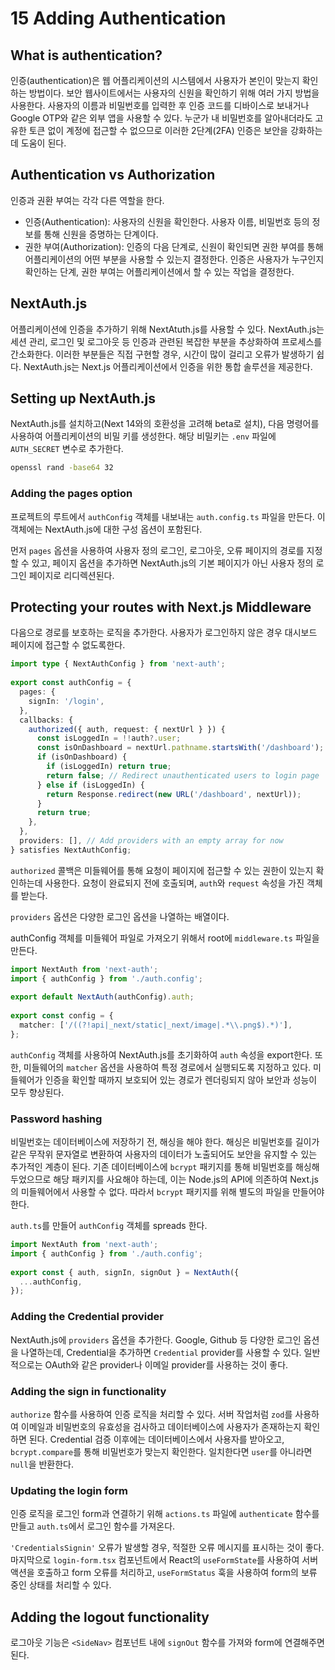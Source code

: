 # 15 Adding Authentication

## What is authentication?
인증(authentication)은 웹 어플리케이션의 시스템에서 사용자가 본인이 맞는지 확인하는 방법이다. 보안 웹사이트에서는 사용자의 신원을 확인하기 위해 여러 가지 방법을 사용한다. 사용자의 이름과 비밀번호를 입력한 후 인증 코드를 디바이스로 보내거나 Google OTP와 같은 외부 앱을 사용할 수 있다. 누군가 내 비밀번호를 알아내더라도 고유한 토큰 없이 계정에 접근할 수 없으므로 이러한 2단계(2FA) 인증은 보안을 강화하는데 도움이 된다.

## Authentication vs Authorization
인증과 권환 부여는 각각 다른 역할을 한다.
- 인증(Authentication): 사용자의 신원을 확인한다. 사용자 이름, 비밀번호 등의 정보를 통해 신원을 증명하는 단계이다.
- 권한 부여(Authorization): 인증의 다음 단계로, 신원이 확인되면 권한 부여를 통해 어플리케이션의 어떤 부분을 사용할 수 있는지 결정한다.
  인증은 사용자가 누구인지 확인하는 단계, 권한 부여는 어플리케이션에서 할 수 있는 작업을 결정한다.

## NextAuth.js
어플리케이션에 인증을 추가하기 위해 NextAtuth.js를 사용할 수 있다. NextAuth.js는 세션 관리, 로그인 및 로그아웃 등 인증과 관련된 복잡한 부분을 추상화하여 프로세스를 간소화한다. 이러한 부분들은 직접 구현할 경우, 시간이 많이 걸리고 오류가 발생하기 쉽다. NextAuth.js는 Next.js 어플리케이션에서 인증을 위한 통합 솔루션을 제공한다.

## Setting up NextAuth.js
NextAuth.js를 설치하고(Next 14와의 호환성을 고려해 beta로 설치), 다음 명령어를 사용하여 어플리케이션의 비밀 키를 생성한다. 해당 비밀키는 `.env` 파일에 `AUTH_SECRET` 변수로 추가한다.

```bash
openssl rand -base64 32
```

### Adding the pages option
프로젝트의 루트에서 `authConfig` 객체를 내보내는 `auth.config.ts` 파일을 만든다. 이 객체에는 NextAuth.js에 대한 구성 옵션이 포함된다.

먼저 `pages` 옵션을 사용하여 사용자 정의 로그인, 로그아웃, 오류 페이지의 경로를 지정할 수 있고, 페이지 옵션을 추가하면 NextAuth.js의 기본 페이지가 아닌 사용자 정의 로그인 페이지로 리디렉션된다.

## Protecting your routes with Next.js Middleware
다음으로 경로를 보호하는 로직을 추가한다. 사용자가 로그인하지 않은 경우 대시보드 페이지에 접근할 수 없도록한다.

```ts
import type { NextAuthConfig } from 'next-auth';
 
export const authConfig = {
  pages: {
    signIn: '/login',
  },
  callbacks: {
    authorized({ auth, request: { nextUrl } }) {
      const isLoggedIn = !!auth?.user;
      const isOnDashboard = nextUrl.pathname.startsWith('/dashboard');
      if (isOnDashboard) {
        if (isLoggedIn) return true;
        return false; // Redirect unauthenticated users to login page
      } else if (isLoggedIn) {
        return Response.redirect(new URL('/dashboard', nextUrl));
      }
      return true;
    },
  },
  providers: [], // Add providers with an empty array for now
} satisfies NextAuthConfig;
```

`authorized` 콜백은 미들웨어를 통해 요청이 페이지에 접근할 수 있는 권한이 있는지 확인하는데 사용한다. 요청이 완료되지 전에 호출되며, `auth`와 `request` 속성을 가진 객체를 받는다.

`providers` 옵션은 다양한 로그인 옵션을 나열하는 배열이다.

authConfig 객체를 미들웨어 파일로 가져오기 위해서 root에 `middleware.ts` 파일을 만든다.

```ts
import NextAuth from 'next-auth';
import { authConfig } from './auth.config';
 
export default NextAuth(authConfig).auth;
 
export const config = {
  matcher: ['/((?!api|_next/static|_next/image|.*\\.png$).*)'],
};
```

`authConfig` 객체를 사용하여 NextAuth.js를 초기화하여 `auth` 속성을 export한다. 또한, 미들웨어의 `matcher` 옵션을 사용하여 특정 경로에서 실행되도록 지정하고 있다. 미들웨어가 인증을 확인할 때까지 보호되어 있는 경로가 렌더링되지 않아 보안과 성능이 모두 향상된다.

### Password hashing
비밀번호는 데이터베이스에 저장하기 전, 해싱을 해야 한다. 해싱은 비밀번호를 길이가 같은 무작위 문자열로 변환하여 사용자의 데이터가 노출되어도 보안을 유지할 수 있는 추가적인 계층이 된다.
기존 데이터베이스에 `bcrypt` 패키지를 통해 비밀번호를 해싱해두었으므로 해당 패키지를 사요해야 하는데, 이는 Node.js의 API에 의존하여 Next.js의 미들웨어에서 사용할 수 없다. 따라서 `bcrypt` 패키지를 위해 별도의 파일을 만들어야 한다.

`auth.ts`를 만들어 `authConfig` 객체를 spreads 한다.
```ts
import NextAuth from 'next-auth';
import { authConfig } from './auth.config';
 
export const { auth, signIn, signOut } = NextAuth({
  ...authConfig,
});
```

### Adding the Credential provider
NextAuth.js에 `providers` 옵션을 추가한다. Google, Github 등 다양한 로그인 옵션을 나열하는데, Credential을 추가하면 `Credential` provider를 사용할 수 있다. 일반적으로는 OAuth와 같은 provider나 이메일 provider를 사용하는 것이 좋다.

### Adding the sign in functionality
`authorize` 함수를 사용하여 인증 로직을 처리할 수 있다. 서버 작업처럼 `zod`를 사용하여 이메일과 비밀번호의 유효성을 검사하고 데이터베이스에 사용자가 존재하는지 확인하면 된다.
Credential 검증 이후에는 데이터베이스에서 사용자를 받아오고, `bcrypt.compare`를 통해 비밀번호가 맞는지 확인한다. 일치한다면 `user`를 아니라면 `null`을 반환한다.

### Updating the login form
인증 로직을 로그인 form과 연결하기 위해 `actions.ts` 파일에 `authenticate` 함수를 만들고 `auth.ts`에서 로그인 함수를 가져온다.

`'CredentialsSignin'` 오류가 발생할 경우, 적절한 오류 메시지를 표시하는 것이 좋다. 마지막으로 `login-form.tsx` 컴포넌트에서 React의 `useFormState`를 사용하여 서버 액션을 호출하고 form 오류를 처리하고, `useFormStatus` 훅을 사용하여 form의 보류 중인 상태를 처리할 수 있다.

## Adding the logout functionality
로그아웃 기능은 `<SideNav>` 컴포넌트 내에 `signOut` 함수를 가져와 form에 연결해주면 된다. 

